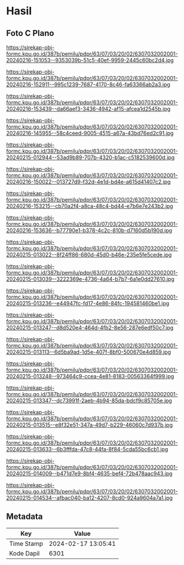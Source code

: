 # Hasil

## Foto C Plano

https://sirekap-obj-formc.kpu.go.id/387b/pemilu/pdpr/63/07/03/20/02/6307032002001-20240216-151053--9353039b-51c5-40ef-9959-2445c60bc2d4.jpg

https://sirekap-obj-formc.kpu.go.id/387b/pemilu/pdpr/63/07/03/20/02/6307032002001-20240216-152911--995c1239-7687-4170-8c46-fa63366ab2a3.jpg

https://sirekap-obj-formc.kpu.go.id/387b/pemilu/pdpr/63/07/03/20/02/6307032002001-20240216-153439--da66aef3-3436-4942-af15-afcea1d2545b.jpg

https://sirekap-obj-formc.kpu.go.id/387b/pemilu/pdpr/63/07/03/20/02/6307032002001-20240216-145955--58c4ceed-9005-4515-a67a-43bd76ed2c91.jpg

https://sirekap-obj-formc.kpu.go.id/387b/pemilu/pdpr/63/07/03/20/02/6307032002001-20240215-012944--53ad9b89-707b-4320-b1ac-c5182539600d.jpg

https://sirekap-obj-formc.kpu.go.id/387b/pemilu/pdpr/63/07/03/20/02/6307032002001-20240216-150022--013727d9-f32d-4e1d-bd4e-a615d41407c2.jpg

https://sirekap-obj-formc.kpu.go.id/387b/pemilu/pdpr/63/07/03/20/02/6307032002001-20240216-153215--cb70a2f4-a8ca-48c4-bd44-e7b6e7e243b2.jpg

https://sirekap-obj-formc.kpu.go.id/387b/pemilu/pdpr/63/07/03/20/02/6307032002001-20240216-153636--b77790e1-b378-4c2c-810b-d7160d5b190d.jpg

https://sirekap-obj-formc.kpu.go.id/387b/pemilu/pdpr/63/07/03/20/02/6307032002001-20240215-013022--8f24ff86-680d-45d0-b46e-235e5fe5cede.jpg

https://sirekap-obj-formc.kpu.go.id/387b/pemilu/pdpr/63/07/03/20/02/6307032002001-20240215-013039--3222369e-4736-4a64-b7b7-6a1e0dd27610.jpg

https://sirekap-obj-formc.kpu.go.id/387b/pemilu/pdpr/63/07/03/20/02/6307032002001-20240215-013236--e44947fc-fd17-4e86-84fc-194581460be1.jpg

https://sirekap-obj-formc.kpu.go.id/387b/pemilu/pdpr/63/07/03/20/02/6307032002001-20240215-013247--d8d520e4-464d-4fb2-8e56-287e6edf50c7.jpg

https://sirekap-obj-formc.kpu.go.id/387b/pemilu/pdpr/63/07/03/20/02/6307032002001-20240215-013113--6d5ba9ad-1d5e-407f-8bf0-500670e4d859.jpg

https://sirekap-obj-formc.kpu.go.id/387b/pemilu/pdpr/63/07/03/20/02/6307032002001-20240215-013248--973464c9-ccea-4e81-8183-00563364f999.jpg

https://sirekap-obj-formc.kpu.go.id/387b/pemilu/pdpr/63/07/03/20/02/6307032002001-20240215-013347--dc73991f-2aeb-4b94-85da-bdcf9c85705e.jpg

https://sirekap-obj-formc.kpu.go.id/387b/pemilu/pdpr/63/07/03/20/02/6307032002001-20240215-013515--e8f32e51-347a-49d7-b229-46060c7d937b.jpg

https://sirekap-obj-formc.kpu.go.id/387b/pemilu/pdpr/63/07/03/20/02/6307032002001-20240215-013633--6b3fffda-47c8-44fa-8f84-5cda55bc6cb1.jpg

https://sirekap-obj-formc.kpu.go.id/387b/pemilu/pdpr/63/07/03/20/02/6307032002001-20240215-014009--b471d7e9-8bf4-4635-bef4-72b478aac943.jpg

https://sirekap-obj-formc.kpu.go.id/387b/pemilu/pdpr/63/07/03/20/02/6307032002001-20240215-014534--afbac040-ba12-4207-8cd0-924a9604a7a1.jpg


## Metadata

| Key        | Value               |
| ---------- | ------------------- |
| Time Stamp | 2024-02-17 13:05:41 |
| Kode Dapil | 6301                |



